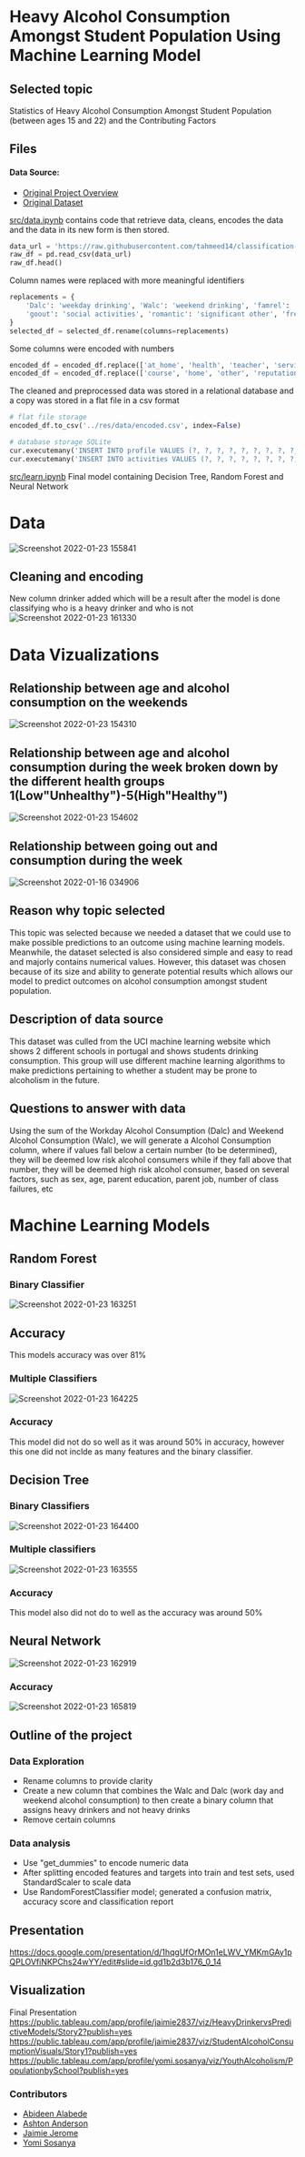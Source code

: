 # Heavy Alcohol Consumption Amongst Student Population Using Machine Learning Model
## Selected topic
Statistics of Heavy Alcohol Consumption Amongst Student Population (between ages 15 and 22) and the Contributing Factors
## Files
#### Data Source:
- [Original Project Overview](https://github.com/tahmeed14/classification-models-for-alcoholism/blob/master/alcoholism_classification/written_report.pdf)
- [Original Dataset](https://github.com/tahmeed14/classification-models-for-alcoholism/blob/master/alcoholism_classification/Student%20Alcohol%20Consumption%20Merged.csv)

[src/data.ipynb](src/data.ipynb) contains code that retrieve data, cleans, encodes the data and the data in its new form is then stored. 
```python
data_url = 'https://raw.githubusercontent.com/tahmeed14/classification-models-for-alcoholism/master/alcoholism_classification/Student%20Alcohol%20Consumption%20Merged.csv'
raw_df = pd.read_csv(data_url)
raw_df.head()
```
Column names were replaced with more meaningful identifiers
```python
replacements = {
    'Dalc': 'weekday drinking', 'Walc': 'weekend drinking', 'famrel': 'family relationship',
    'goout': 'social activities', 'romantic': 'significant other', 'freetime': 'free time',  
} 
selected_df = selected_df.rename(columns=replacements)
```
Some columns were encoded with numbers
```python
encoded_df = encoded_df.replace(['at_home', 'health', 'teacher', 'services', 'other'], [0, 1, 2, 3, 4])
encoded_df = encoded_df.replace(['course', 'home', 'other', 'reputation'], [0, 1, 2, 3])
```
The cleaned and preprocessed data was stored in a relational database and a copy was stored in a flat file in a csv format

```python
# flat file storage
encoded_df.to_csv('../res/data/encoded.csv', index=False)

# database storage SQLite
cur.executemany('INSERT INTO profile VALUES (?, ?, ?, ?, ?, ?, ?, ?, ?, ?, ?, ?, ?, ?, ?, ?)', profile_values.to_numpy())
cur.executemany('INSERT INTO activities VALUES (?, ?, ?, ?, ?, ?, ?, ?, ?, ?, ?, ?, ?, ?, ?, ?)', activities_values.to_numpy())
```

<!-- data_test1: First model ran with one provisional database using linear regression.
project_model: Final dataset chosen will be running a Decision Tree, Random Forest and Neural Network.-->

[src/learn.ipynb](src/learn.ipynb) Final model containing Decision Tree, Random Forest and Neural Network
# Data
![Screenshot 2022-01-23 155841](https://user-images.githubusercontent.com/25463509/150697740-7aeaa65d-b556-4d7e-a821-a26f279a86ef.png)
## Cleaning and encoding
New column drinker added which will be a result after the model is done classifying who is a heavy drinker and who is not
![Screenshot 2022-01-23 161330](https://user-images.githubusercontent.com/25463509/150698199-ce59b94b-c348-4f49-8931-1d0f95a71483.png)
# Data Vizualizations
## Relationship between age and alcohol consumption on the weekends
![Screenshot 2022-01-23 154310](https://user-images.githubusercontent.com/25463509/150697290-e8d2010b-4fb7-464c-a21c-b06ce5c18fe6.png)
## Relationship between age and alcohol consumption during the week broken down by the different health groups 1(Low"Unhealthy")-5(High"Healthy")
![Screenshot 2022-01-23 154602](https://user-images.githubusercontent.com/25463509/150697452-fe24422e-770c-44af-8f0e-06736f5ffd00.png)
## Relationship between going out and consumption during the week
![Screenshot 2022-01-16 034906](https://user-images.githubusercontent.com/25463509/150698263-935d0611-6d9c-4d9b-b221-e9995e992f93.png)
## Reason why topic selected
This topic was selected because we needed a dataset that we could use to make possible predictions to an outcome using machine learning models. Meanwhile, the dataset selected is also considered simple and easy to read and majorly contains numerical values. However, this dataset was chosen because of its size and ability to generate potential results which allows our model to predict outcomes on alcohol consumption amongst student population.
## Description of data source
This dataset was culled from the UCI machine learning website which shows 2 different schools in portugal and shows students drinking consumption. This group will use different machine learning algorithms to make predictions pertaining to whether a student may be prone to alcoholism in the future.

## Questions to answer with data 
Using the sum of the Workday Alcohol Consumption (Dalc) and Weekend Alcohol Consumption (Walc), we will generate a Alcohol Consumption column, where if values fall below a certain number (to be determined), they will be deemed low risk alcohol consumers while if they fall above that number, they will be deemed high risk alcohol consumer, based on several factors, such as sex, age, parent education, parent job, number of class failures, etc
# Machine Learning Models
## Random Forest
### Binary Classifier
![Screenshot 2022-01-23 163251](https://user-images.githubusercontent.com/25463509/150698768-baf04ce8-9f8e-4480-ac32-ba9b168614e4.png)


## Accuracy
This models accuracy was over 81%
### Multiple Classifiers

![Screenshot 2022-01-23 164225](https://user-images.githubusercontent.com/25463509/150699055-29769904-4df4-45b2-b6f7-26adb58d8b39.png)

### Accuracy
This model did not do so well as it was around 50% in accuracy, however this one did not inclde as many features and the binary classifier.
## Decision Tree
### Binary Classifiers
![Screenshot 2022-01-23 164400](https://user-images.githubusercontent.com/25463509/150699089-dcfd8c20-1ce3-4101-8e10-d5aaedd45eb5.png)


### Multiple classifiers
![Screenshot 2022-01-23 163555](https://user-images.githubusercontent.com/25463509/150698872-6701d4eb-aee0-49bd-b9f6-9b53acead606.png)

### Accuracy
This model also did not do to well as the accuracy was around 50%
## Neural Network
![Screenshot 2022-01-23 162919](https://user-images.githubusercontent.com/25463509/150698702-47b71385-1879-4ee3-8b90-fc5c80b169b7.png)

### Accuracy

![Screenshot 2022-01-23 165819](https://user-images.githubusercontent.com/25463509/150699472-01e553ae-a462-44db-b14f-ca41425b2018.png)


## Outline of the project
### Data Exploration
- Rename columns to provide clarity
- Create a new column that combines the Walc and Dalc (work day and weekend alcohol consumption) to then create a binary column that assigns heavy drinkers and not heavy drinks 
- Remove certain columns
### Data analysis
- Use "get_dummies" to encode numeric data
- After splitting encoded features and targets into train and test sets, used StandardScaler to scale data
- Use RandomForestClassifier model; generated a confusion matrix, accuracy score and classification report
## Presentation
https://docs.google.com/presentation/d/1hqgUfOrMOn1eLWV_YMKmGAy1pQPLOVfiNKPChs24wYY/edit#slide=id.gd1b2d3b176_0_14

## Visualization
Final Presentation https://public.tableau.com/app/profile/jaimie2837/viz/HeavyDrinkervsPredictiveModels/Story2?publish=yes
https://public.tableau.com/app/profile/jaimie2837/viz/StudentAlcoholConsumptionVisuals/Story1?publish=yes
https://public.tableau.com/app/profile/yomi.sosanya/viz/YouthAlcoholism/PopulationbySchool?publish=yes

### Contributors
* [Abideen Alabede](https://github.com/olakunlealabede)
* [Ashton Anderson](https://github.com/ash09er5)
* [Jaimie Jerome](https://github.com/jaimiesj)
* [Yomi Sosanya](https://github.com/perchingeagle)
